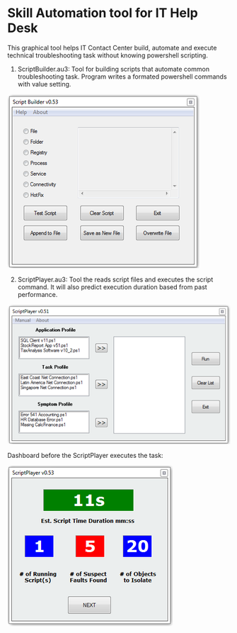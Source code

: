 # Skill Automation tool for IT Help Desk
This graphical tool helps IT Contact Center build, automate and execute technical troubleshooting task without knowing powershell scripting.


1) ScriptBuilder.au3: Tool for building scripts that automate common troubleshooting task. Program writes a formated powershell commands with value setting.     

![Script Builder](https://github.com/ntemena720/SkillAutomation/blob/master/scriptbuilder.PNG)




2) ScriptPlayer.au3: Tool the reads script files and executes the script command. It will also predict execution duration based from past performance.
  
![Script Player](https://github.com/ntemena720/SkillAutomation/blob/master/ScriptPlayer.PNG)

Dashboard before the ScriptPlayer executes the task:

![MiniDashboard](https://github.com/ntemena720/SkillAutomation/blob/master/ScriptDash.PNG)








